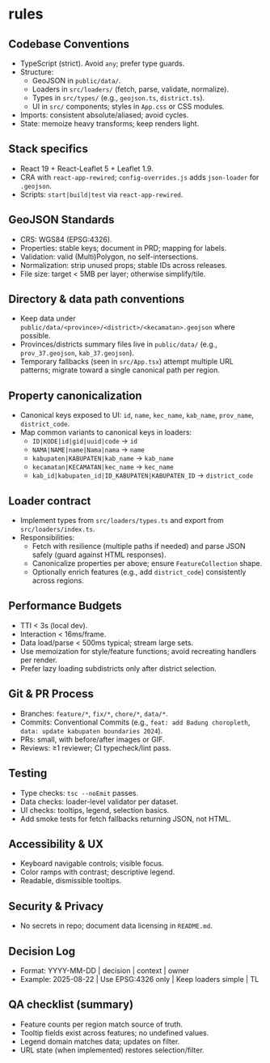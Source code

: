 # rules

## Codebase Conventions
- TypeScript (strict). Avoid `any`; prefer type guards.
- Structure:
  - GeoJSON in `public/data/`.
  - Loaders in `src/loaders/` (fetch, parse, validate, normalize).
  - Types in `src/types/` (e.g., `geojson.ts`, `district.ts`).
  - UI in `src/` components; styles in `App.css` or CSS modules.
- Imports: consistent absolute/aliased; avoid cycles.
- State: memoize heavy transforms; keep renders light.

## Stack specifics
- React 19 + React-Leaflet 5 + Leaflet 1.9.
- CRA with `react-app-rewired`; `config-overrides.js` adds `json-loader` for `.geojson`.
- Scripts: `start|build|test` via `react-app-rewired`.

## GeoJSON Standards
- CRS: WGS84 (EPSG:4326).
- Properties: stable keys; document in PRD; mapping for labels.
- Validation: valid (Multi)Polygon, no self-intersections.
- Normalization: strip unused props; stable IDs across releases.
- File size: target < 5MB per layer; otherwise simplify/tile.

## Directory & data path conventions
- Keep data under `public/data/<province>/<district>/<kecamatan>.geojson` where possible.
- Provinces/districts summary files live in `public/data/` (e.g., `prov_37.geojson`, `kab_37.geojson`).
- Temporary fallbacks (seen in `src/App.tsx`) attempt multiple URL patterns; migrate toward a single canonical path per region.

## Property canonicalization
- Canonical keys exposed to UI: `id`, `name`, `kec_name`, `kab_name`, `prov_name`, `district_code`.
- Map common variants to canonical keys in loaders:
  - `ID|KODE|id|gid|uuid|code` → `id`
  - `NAMA|NAME|name|Nama|nama` → `name`
  - `kabupaten|KABUPATEN|kab_name` → `kab_name`
  - `kecamatan|KECAMATAN|kec_name` → `kec_name`
  - `kab_id|kabupaten_id|ID_KABUPATEN|KABUPATEN_ID` → `district_code`

## Loader contract
- Implement types from `src/loaders/types.ts` and export from `src/loaders/index.ts`.
- Responsibilities:
  - Fetch with resilience (multiple paths if needed) and parse JSON safely (guard against HTML responses).
  - Canonicalize properties per above; ensure `FeatureCollection` shape.
  - Optionally enrich features (e.g., add `district_code`) consistently across regions.

## Performance Budgets
- TTI < 3s (local dev).
- Interaction < 16ms/frame.
- Data load/parse < 500ms typical; stream large sets.
- Use memoization for style/feature functions; avoid recreating handlers per render.
- Prefer lazy loading subdistricts only after district selection.

## Git & PR Process
- Branches: `feature/*`, `fix/*`, `chore/*`, `data/*`.
- Commits: Conventional Commits (e.g., `feat: add Badung choropleth`, `data: update kabupaten boundaries 2024`).
- PRs: small, with before/after images or GIF.
- Reviews: ≥1 reviewer; CI typecheck/lint pass.

## Testing
- Type checks: `tsc --noEmit` passes.
- Data checks: loader-level validator per dataset.
- UI checks: tooltips, legend, selection basics.
- Add smoke tests for fetch fallbacks returning JSON, not HTML.

## Accessibility & UX
- Keyboard navigable controls; visible focus.
- Color ramps with contrast; descriptive legend.
- Readable, dismissible tooltips.

## Security & Privacy
- No secrets in repo; document data licensing in `README.md`.

## Decision Log
- Format: YYYY-MM-DD | decision | context | owner
- Example: 2025-08-22 | Use EPSG:4326 only | Keep loaders simple | TL

## QA checklist (summary)
- Feature counts per region match source of truth.
- Tooltip fields exist across features; no undefined values.
- Legend domain matches data; updates on filter.
- URL state (when implemented) restores selection/filter.